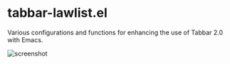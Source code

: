 tabbar-lawlist.el
=================

Various configurations and functions for enhancing the use of Tabbar 2.0 with Emacs.

![screenshot](http://www.lawlist.com/images/frames-tabgroup.png)
